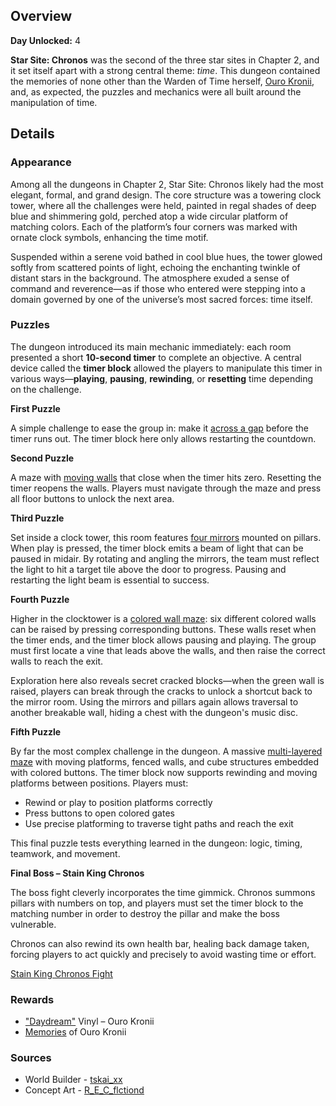 <!-- title: Star Site: Chronos -->
<!-- quote: When abnormalities arise, it falls to me to correct them. -->
<!-- chapters: 1 -->
<!-- images: (Star Site: Chronos Overview #1), (Star Site: Chronos Overview #2), (Star Site: Chronos Overview #3), (Star Site: Chronos Concept Art), (Star Site: Chronos Effect Icon) -->
<!-- model: false -->

## Overview

**Day Unlocked:** 4

**Star Site: Chronos** was the second of the three star sites in Chapter 2, and it set itself apart with a strong central theme: _time_. This dungeon contained the memories of none other than the Warden of Time herself, [Ouro Kronii](#entry:kronii-entry), and, as expected, the puzzles and mechanics were all built around the manipulation of time.

## Details

### Appearance

Among all the dungeons in Chapter 2, Star Site: Chronos likely had the most elegant, formal, and grand design. The core structure was a towering clock tower, where all the challenges were held, painted in regal shades of deep blue and shimmering gold, perched atop a wide circular platform of matching colors. Each of the platform’s four corners was marked with ornate clock symbols, enhancing the time motif.

Suspended within a serene void bathed in cool blue hues, the tower glowed softly from scattered points of light, echoing the enchanting twinkle of distant stars in the background. The atmosphere exuded a sense of command and reverence—as if those who entered were stepping into a domain governed by one of the universe’s most sacred forces: time itself.

### Puzzles

The dungeon introduced its main mechanic immediately: each room presented a short **10-second timer** to complete an objective. A central device called the **timer block** allowed the players to manipulate this timer in various ways—**playing**, **pausing**, **rewinding**, or **resetting** time depending on the challenge.

**First Puzzle**

A simple challenge to ease the group in: make it [across a gap](https://www.youtube.com/live/YVyeKQ-6Ka8?si=Wl_THIyIf_zPzyLC&t=686) before the timer runs out. The timer block here only allows restarting the countdown.

**Second Puzzle**

A maze with [moving walls](https://www.youtube.com/live/YVyeKQ-6Ka8?si=uw5ysU_bCtSsY0Vo&t=765) that close when the timer hits zero. Resetting the timer reopens the walls. Players must navigate through the maze and press all floor buttons to unlock the next area.

**Third Puzzle**

Set inside a clock tower, this room features [four mirrors](https://www.youtube.com/live/YVyeKQ-6Ka8?si=9ipSXdXbJZx-cklg&t=1222) mounted on pillars. When play is pressed, the timer block emits a beam of light that can be paused in midair. By rotating and angling the mirrors, the team must reflect the light to hit a target tile above the door to progress. Pausing and restarting the light beam is essential to success.

**Fourth Puzzle**

Higher in the clocktower is a [colored wall maze](https://www.youtube.com/live/YVyeKQ-6Ka8?si=vWL35RPlcj3FKtwZ&t=1850): six different colored walls can be raised by pressing corresponding buttons. These walls reset when the timer ends, and the timer block allows pausing and playing. The group must first locate a vine that leads above the walls, and then raise the correct walls to reach the exit.

Exploration here also reveals secret cracked blocks—when the green wall is raised, players can break through the cracks to unlock a shortcut back to the mirror room. Using the mirrors and pillars again allows traversal to another breakable wall, hiding a chest with the dungeon's music disc.

**Fifth Puzzle**

By far the most complex challenge in the dungeon. A massive [multi-layered maze](https://www.youtube.com/live/YVyeKQ-6Ka8?si=hccb2ghDRdj1nsgO&t=2636) with moving platforms, fenced walls, and cube structures embedded with colored buttons. The timer block now supports rewinding and moving platforms between positions. Players must:

- Rewind or play to position platforms correctly
- Press buttons to open colored gates
- Use precise platforming to traverse tight paths and reach the exit

This final puzzle tests everything learned in the dungeon: logic, timing, teamwork, and movement.

**Final Boss – Stain King Chronos**

The boss fight cleverly incorporates the time gimmick. Chronos summons pillars with numbers on top, and players must set the timer block to the matching number in order to destroy the pillar and make the boss vulnerable.

Chronos can also rewind its own health bar, healing back damage taken, forcing players to act quickly and precisely to avoid wasting time or effort.

[Stain King Chronos Fight](#embed:https://www.youtube.com/live/YVyeKQ-6Ka8?si=DutQY97bg-9L372Q&t=3734)

### Rewards

- ["Daydream"](https://www.youtube.com/watch?v=6W749jRBg-4&pp=ygURZGF5ZHJlYW0gaG9sb2xpdmU%3D) Vinyl – Ouro Kronii
- [Memories](https://www.youtube.com/watch?v=qV7dgz75tVo&pp=ygUTcmVjb2xsZWN0aW9uIGtyb25padIHCQnDCQGHKiGM7w%3D%3D) of Ouro Kronii

### Sources

- World Builder - [tskai_xx](https://x.com/tskai_xx/status/1920402035117338696/photo/1)
- Concept Art - [R_E_C_flctiond](https://x.com/R_E_C_flctiond/status/1921475614206505098/photo/1)
